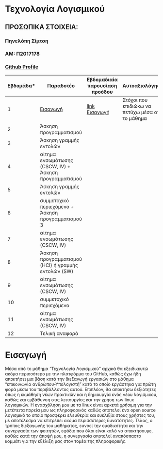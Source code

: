 # Τεχνολογία Λογισμικού

## ΠΡΟΣΩΠΙΚΑ ΣΤΟΙΧΕΙΑ:

### Πηνελόπη Σίμτση
### ΑΜ: Π2017178
### [Github Profile](https://github.com/p17simt/)


| Εβδομάδα* | Παραδοτέο |  Εβδομαδιαία παρουσίαση προόδου | Αυτοαξιολόγηση |
| --- | --- | --- | --- |
| 1 |[Εισαγωγή](#Εισαγωγή) | [link Εισαγωγή](https://github.com/courses-ionio/help/discussions/173) | Στόχοι που επιδιώκω να πετύχω μέσα από το μάθημα |
| 2 | Άσκηση προγραμματισμού |
| 3 |  Άσκηση γραμμής εντολών |
| 4 | αίτημα ενσωμάτωσης (CSCW, IV)  + Άσκηση προγραμματισμού   |
| 5 | Άσκηση γραμμής εντολών |
| 6 | συμμετοχικό περιεχόμενο +  Άσκηση προγραμματισμού 3 |
| 7 | αίτημα ενσωμάτωσης (CSCW, IV) |
| 8 | Άσκηση προγραμματισμού (HCI) ή γραμμής εντολών (SW) |
| 9 | αίτημα ενσωμάτωσης (CSCW, IV) |
| 10| συμμετοχικό περιεχόμενο |
| 11| αίτημα ενσωμάτωσης (CSCW, IV) |
| 12| Τελική αναφορά |

#
# Εισαγωγή

Μέσα από το μάθημα “Τεχνολογία Λογισμικού” αρχικά θα εξειδικευτώ ακόμα περισσότερο με την πλατφόρμα του GitHub, καθώς έχω ήδη αποκτήσει μια βάση κατά την διεξαγωγή εργασιών στο μάθημα “επικοινωνία ανθρώπου-Υπολογιστή” κατά το οποίο εργάστηκα για πρώτη φορά μέσω του περιβάλλοντος αυτού. Επιπλέον, θα αποκτήσω δεξιότητες όπως η εκμάθηση νέων πρακτικών και η δημιουργία ενός νέου λογισμικού, καθώς και εμβάθυνση στις λειτουργίες και την χρήση των linux λογισμικών. Η ενασχόληση μου με τα linux  είναι αρκετά χρήσιμη για την μετέπειτα πορεία μου ως πληροφορικός καθώς αποτελεί ένα open source λογισμικό το οποίο προσφέρει ελευθερία και ευελιξία στους χρήστες του, με αποτέλεσμα να επιτρέπει ακόμα περισσότερες δυνατότητες. Τέλος, ο τρόπος διεξαγωγής του μαθήματος, ευνοεί την ομαδικότητα και την συνεργασία των φοιτητών, εφόδιο που όλοι είναι καλό να αποκτήσουμε, καθώς κατά την άποψή μου, η συνεργασία αποτελεί αναπόσπαστο κομμάτι για την εξέλιξη μας στον τομέα της πληροφορικής.

